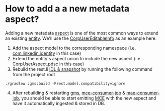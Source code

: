 # How to add a a new metadata aspect?

Adding a new metadata [aspect](https://github.com/linkedin/datahub/blob/master/docs/what/aspect.md) is one of the most common ways to extend an existing [entity](https://github.com/linkedin/datahub/blob/master/docs/what/entity.md).
We'll use the [CorpUserEditableInfo](https://github.com/linkedin/datahub/blob/master/metadata-models/src/main/pegasus/com/linkedin/identity/CorpUserEditableInfo.pdsc) as an example here.

1. Add the aspect model to the corresponding namespace (i.e. [com.linkedin.identity](https://github.com/linkedin/datahub/tree/master/metadata-models/src/main/pegasus/com/linkedin/identity) in this case)
2. Extend the entity's aspect union to include the new aspect (i.e. [CorpUserAspect.pdsc](https://github.com/linkedin/datahub/blob/master/metadata-models/src/main/pegasus/com/linkedin/metadata/aspect/CorpUserAspect.pdsc) in this case)
3. Rebuild the rest.li [IDL & snapshot](https://linkedin.github.io/rest.li/modeling/compatibility_check) by running the following command from the project root
```
./gradlew :gms:build -Prest.model.compatibility=ignore
```
4. After rebuilding & restarting [gms](https://github.com/linkedin/datahub/tree/master/gms), [mce-consumer-job](https://github.com/linkedin/datahub/tree/master/metadata-jobs/mce-consumer-job) & [mae-consumer-job](https://github.com/linkedin/datahub/tree/master/metadata-jobs/mae-consumer-job),
you should be able to start emitting [MCE](https://github.com/linkedin/datahub/blob/master/docs/what/mxe.md) with the new aspect and have it automatically ingested & stored in DB.
